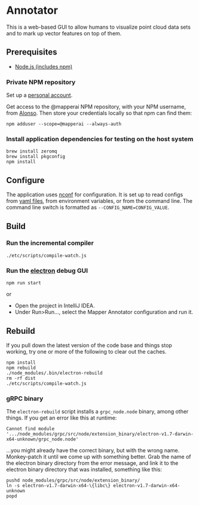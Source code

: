 # Annotator

This is a web-based GUI to allow humans to visualize point cloud data sets and to mark up vector features on top of them.

## Prerequisites
- [Node.js (includes npm)](https://nodejs.org/en/download/)

### Private NPM repository
Set up a [personal account](https://www.npmjs.com/signup).

Get access to the @mapperai NPM repository, with your NPM username, from [Alonso](alonso@mapper.ai). Then store your credentials locally so that npm can find them:

    npm adduser --scope=@mapperai --always-auth

### Install application dependencies for testing on the host system
    brew install zeromq
    brew install pkgconfig
    npm install

## Configure
The application uses [nconf](https://www.npmjs.com/package/nconf) for configuration. It is set up to read configs from [yaml files](packages/config), from environment variables, or from the command line. The command line switch is formatted as `--CONFIG_NAME=CONFIG_VALUE`.

## Build

### Run the incremental compiler
    ./etc/scripts/compile-watch.js 

### Run the [electron](https://www.npmjs.com/package/electron) debug GUI
    npm run start

or

 - Open the project in IntelliJ IDEA.
 - Under Run>Run…, select the Mapper Annotator configuration and run it.

## Rebuild
If you pull down the latest version of the code base and things stop working, try one or more of the following to clear out the caches.

    npm install
    npm rebuild
    ./node_modules/.bin/electron-rebuild
    rm -rf dist
    ./etc/scripts/compile-watch.js 

### gRPC binary
The `electron-rebuild` script installs a `grpc_node.node` binary, among other things. If you get an error like this at runtime:

    Cannot find module '.../node_modules/grpc/src/node/extension_binary/electron-v1.7-darwin-x64-unknown/grpc_node.node'

...you might already have the correct binary, but with the wrong name. Monkey-patch it until we come up with something better. Grab the name of the electron binary directory from the error message, and link it to the electron binary directory that was installed, something like this:

    pushd node_modules/grpc/src/node/extension_binary/
    ln -s electron-v1.7-darwin-x64-\{libc\} electron-v1.7-darwin-x64-unknown
    popd
